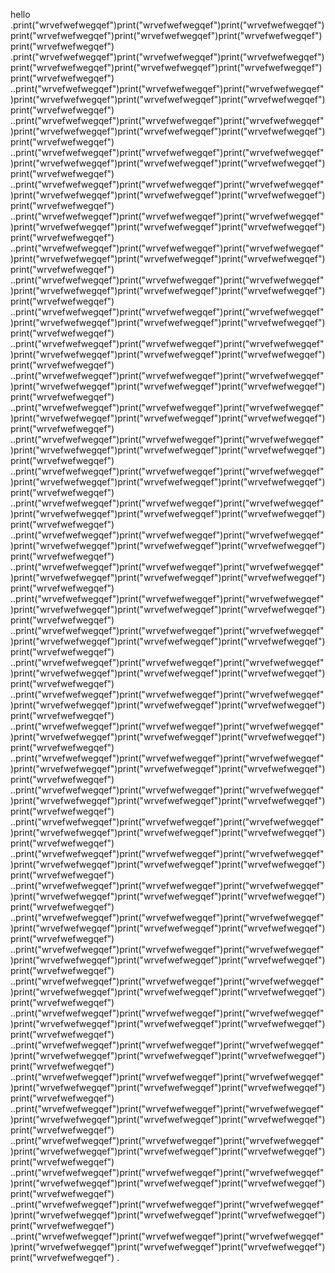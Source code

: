 hello
.print("wrvefwefwegqef")print("wrvefwefwegqef")print("wrvefwefwegqef")print("wrvefwefwegqef")print("wrvefwefwegqef")print("wrvefwefwegqef")print("wrvefwefwegqef")
.print("wrvefwefwegqef")print("wrvefwefwegqef")print("wrvefwefwegqef")print("wrvefwefwegqef")print("wrvefwefwegqef")print("wrvefwefwegqef")print("wrvefwefwegqef")
..print("wrvefwefwegqef")print("wrvefwefwegqef")print("wrvefwefwegqef")print("wrvefwefwegqef")print("wrvefwefwegqef")print("wrvefwefwegqef")print("wrvefwefwegqef")
..print("wrvefwefwegqef")print("wrvefwefwegqef")print("wrvefwefwegqef")print("wrvefwefwegqef")print("wrvefwefwegqef")print("wrvefwefwegqef")print("wrvefwefwegqef")
..print("wrvefwefwegqef")print("wrvefwefwegqef")print("wrvefwefwegqef")print("wrvefwefwegqef")print("wrvefwefwegqef")print("wrvefwefwegqef")print("wrvefwefwegqef")
..print("wrvefwefwegqef")print("wrvefwefwegqef")print("wrvefwefwegqef")print("wrvefwefwegqef")print("wrvefwefwegqef")print("wrvefwefwegqef")print("wrvefwefwegqef")
..print("wrvefwefwegqef")print("wrvefwefwegqef")print("wrvefwefwegqef")print("wrvefwefwegqef")print("wrvefwefwegqef")print("wrvefwefwegqef")print("wrvefwefwegqef")
..print("wrvefwefwegqef")print("wrvefwefwegqef")print("wrvefwefwegqef")print("wrvefwefwegqef")print("wrvefwefwegqef")print("wrvefwefwegqef")print("wrvefwefwegqef")
..print("wrvefwefwegqef")print("wrvefwefwegqef")print("wrvefwefwegqef")print("wrvefwefwegqef")print("wrvefwefwegqef")print("wrvefwefwegqef")print("wrvefwefwegqef")
..print("wrvefwefwegqef")print("wrvefwefwegqef")print("wrvefwefwegqef")print("wrvefwefwegqef")print("wrvefwefwegqef")print("wrvefwefwegqef")print("wrvefwefwegqef")
..print("wrvefwefwegqef")print("wrvefwefwegqef")print("wrvefwefwegqef")print("wrvefwefwegqef")print("wrvefwefwegqef")print("wrvefwefwegqef")print("wrvefwefwegqef")
..print("wrvefwefwegqef")print("wrvefwefwegqef")print("wrvefwefwegqef")print("wrvefwefwegqef")print("wrvefwefwegqef")print("wrvefwefwegqef")print("wrvefwefwegqef")
..print("wrvefwefwegqef")print("wrvefwefwegqef")print("wrvefwefwegqef")print("wrvefwefwegqef")print("wrvefwefwegqef")print("wrvefwefwegqef")print("wrvefwefwegqef")
..print("wrvefwefwegqef")print("wrvefwefwegqef")print("wrvefwefwegqef")print("wrvefwefwegqef")print("wrvefwefwegqef")print("wrvefwefwegqef")print("wrvefwefwegqef")
..print("wrvefwefwegqef")print("wrvefwefwegqef")print("wrvefwefwegqef")print("wrvefwefwegqef")print("wrvefwefwegqef")print("wrvefwefwegqef")print("wrvefwefwegqef")
..print("wrvefwefwegqef")print("wrvefwefwegqef")print("wrvefwefwegqef")print("wrvefwefwegqef")print("wrvefwefwegqef")print("wrvefwefwegqef")print("wrvefwefwegqef")
..print("wrvefwefwegqef")print("wrvefwefwegqef")print("wrvefwefwegqef")print("wrvefwefwegqef")print("wrvefwefwegqef")print("wrvefwefwegqef")print("wrvefwefwegqef")
..print("wrvefwefwegqef")print("wrvefwefwegqef")print("wrvefwefwegqef")print("wrvefwefwegqef")print("wrvefwefwegqef")print("wrvefwefwegqef")print("wrvefwefwegqef")
..print("wrvefwefwegqef")print("wrvefwefwegqef")print("wrvefwefwegqef")print("wrvefwefwegqef")print("wrvefwefwegqef")print("wrvefwefwegqef")print("wrvefwefwegqef")
..print("wrvefwefwegqef")print("wrvefwefwegqef")print("wrvefwefwegqef")print("wrvefwefwegqef")print("wrvefwefwegqef")print("wrvefwefwegqef")print("wrvefwefwegqef")
..print("wrvefwefwegqef")print("wrvefwefwegqef")print("wrvefwefwegqef")print("wrvefwefwegqef")print("wrvefwefwegqef")print("wrvefwefwegqef")print("wrvefwefwegqef")
..print("wrvefwefwegqef")print("wrvefwefwegqef")print("wrvefwefwegqef")print("wrvefwefwegqef")print("wrvefwefwegqef")print("wrvefwefwegqef")print("wrvefwefwegqef")
..print("wrvefwefwegqef")print("wrvefwefwegqef")print("wrvefwefwegqef")print("wrvefwefwegqef")print("wrvefwefwegqef")print("wrvefwefwegqef")print("wrvefwefwegqef")
..print("wrvefwefwegqef")print("wrvefwefwegqef")print("wrvefwefwegqef")print("wrvefwefwegqef")print("wrvefwefwegqef")print("wrvefwefwegqef")print("wrvefwefwegqef")
..print("wrvefwefwegqef")print("wrvefwefwegqef")print("wrvefwefwegqef")print("wrvefwefwegqef")print("wrvefwefwegqef")print("wrvefwefwegqef")print("wrvefwefwegqef")
..print("wrvefwefwegqef")print("wrvefwefwegqef")print("wrvefwefwegqef")print("wrvefwefwegqef")print("wrvefwefwegqef")print("wrvefwefwegqef")print("wrvefwefwegqef")
..print("wrvefwefwegqef")print("wrvefwefwegqef")print("wrvefwefwegqef")print("wrvefwefwegqef")print("wrvefwefwegqef")print("wrvefwefwegqef")print("wrvefwefwegqef")
..print("wrvefwefwegqef")print("wrvefwefwegqef")print("wrvefwefwegqef")print("wrvefwefwegqef")print("wrvefwefwegqef")print("wrvefwefwegqef")print("wrvefwefwegqef")
..print("wrvefwefwegqef")print("wrvefwefwegqef")print("wrvefwefwegqef")print("wrvefwefwegqef")print("wrvefwefwegqef")print("wrvefwefwegqef")print("wrvefwefwegqef")
..print("wrvefwefwegqef")print("wrvefwefwegqef")print("wrvefwefwegqef")print("wrvefwefwegqef")print("wrvefwefwegqef")print("wrvefwefwegqef")print("wrvefwefwegqef")
..print("wrvefwefwegqef")print("wrvefwefwegqef")print("wrvefwefwegqef")print("wrvefwefwegqef")print("wrvefwefwegqef")print("wrvefwefwegqef")print("wrvefwefwegqef")
..print("wrvefwefwegqef")print("wrvefwefwegqef")print("wrvefwefwegqef")print("wrvefwefwegqef")print("wrvefwefwegqef")print("wrvefwefwegqef")print("wrvefwefwegqef")
..print("wrvefwefwegqef")print("wrvefwefwegqef")print("wrvefwefwegqef")print("wrvefwefwegqef")print("wrvefwefwegqef")print("wrvefwefwegqef")print("wrvefwefwegqef")
..print("wrvefwefwegqef")print("wrvefwefwegqef")print("wrvefwefwegqef")print("wrvefwefwegqef")print("wrvefwefwegqef")print("wrvefwefwegqef")print("wrvefwefwegqef")
..print("wrvefwefwegqef")print("wrvefwefwegqef")print("wrvefwefwegqef")print("wrvefwefwegqef")print("wrvefwefwegqef")print("wrvefwefwegqef")print("wrvefwefwegqef")
..print("wrvefwefwegqef")print("wrvefwefwegqef")print("wrvefwefwegqef")print("wrvefwefwegqef")print("wrvefwefwegqef")print("wrvefwefwegqef")print("wrvefwefwegqef")
..print("wrvefwefwegqef")print("wrvefwefwegqef")print("wrvefwefwegqef")print("wrvefwefwegqef")print("wrvefwefwegqef")print("wrvefwefwegqef")print("wrvefwefwegqef")
..print("wrvefwefwegqef")print("wrvefwefwegqef")print("wrvefwefwegqef")print("wrvefwefwegqef")print("wrvefwefwegqef")print("wrvefwefwegqef")print("wrvefwefwegqef")
..print("wrvefwefwegqef")print("wrvefwefwegqef")print("wrvefwefwegqef")print("wrvefwefwegqef")print("wrvefwefwegqef")print("wrvefwefwegqef")print("wrvefwefwegqef")
.
